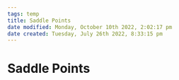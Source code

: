 ```yaml
---
tags: temp
title: Saddle Points
date modified: Monday, October 10th 2022, 2:02:17 pm
date created: Tuesday, July 26th 2022, 8:33:15 pm
---
```


# Saddle Points

